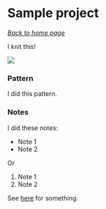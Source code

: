 # Sample project

[*Back to home page*](..)

I knit this!

![](https://www.10rowsaday.com/wp-content/uploads/2020/04/yarn-over-increase1.jpg)



### Pattern

I did this pattern.


### Notes

I did these notes:

- Note 1
- Note 2

Or

1. Note 1
2. Note 2



See [here](link) for something.
